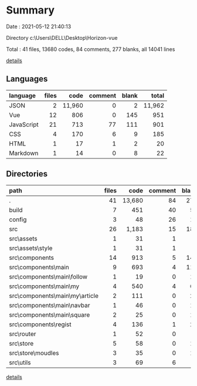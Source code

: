 # Summary

Date : 2021-05-12 21:40:13

Directory c:\Users\DELL\Desktop\Horizon-vue

Total : 41 files,  13680 codes, 84 comments, 277 blanks, all 14041 lines

[details](details.md)

## Languages
| language | files | code | comment | blank | total |
| :--- | ---: | ---: | ---: | ---: | ---: |
| JSON | 2 | 11,960 | 0 | 2 | 11,962 |
| Vue | 12 | 806 | 0 | 145 | 951 |
| JavaScript | 21 | 713 | 77 | 111 | 901 |
| CSS | 4 | 170 | 6 | 9 | 185 |
| HTML | 1 | 17 | 1 | 2 | 20 |
| Markdown | 1 | 14 | 0 | 8 | 22 |

## Directories
| path | files | code | comment | blank | total |
| :--- | ---: | ---: | ---: | ---: | ---: |
| . | 41 | 13,680 | 84 | 277 | 14,041 |
| build | 7 | 451 | 40 | 56 | 547 |
| config | 3 | 48 | 26 | 19 | 93 |
| src | 26 | 1,183 | 15 | 188 | 1,386 |
| src\assets | 1 | 31 | 1 | 1 | 33 |
| src\assets\style | 1 | 31 | 1 | 1 | 33 |
| src\components | 14 | 913 | 5 | 143 | 1,061 |
| src\components\main | 9 | 693 | 4 | 111 | 808 |
| src\components\main\follow | 1 | 19 | 0 | 10 | 29 |
| src\components\main\my | 4 | 540 | 4 | 67 | 611 |
| src\components\main\my\article | 2 | 111 | 0 | 27 | 138 |
| src\components\main\navbar | 1 | 46 | 0 | 10 | 56 |
| src\components\main\square | 2 | 25 | 0 | 10 | 35 |
| src\components\regist | 4 | 136 | 1 | 22 | 159 |
| src\router | 1 | 52 | 0 | 7 | 59 |
| src\store | 5 | 58 | 0 | 15 | 73 |
| src\store\moudles | 3 | 35 | 0 | 10 | 45 |
| src\utils | 3 | 69 | 6 | 7 | 82 |

[details](details.md)